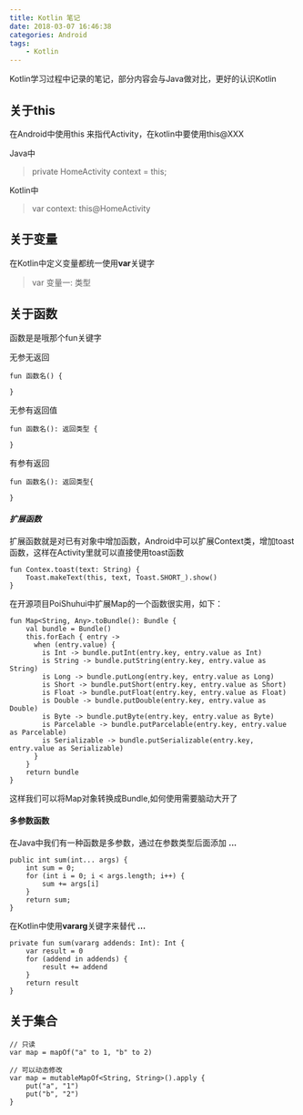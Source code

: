```yaml
---
title: Kotlin 笔记
date: 2018-03-07 16:46:38
categories: Android
tags:
	- Kotlin
---
```


Kotlin学习过程中记录的笔记，部分内容会与Java做对比，更好的认识Kotlin
<!-- more -->

## 关于this

在Android中使用this 来指代Activity，在kotlin中要使用this@XXX

Java中
>  private HomeActivity context = this;

Kotlin中
>  var context: this@HomeActivity

## 关于变量

在Kotlin中定义变量都统一使用**var**关键字
> var 变量一: 类型


## 关于函数

函数是是哦那个fun关键字

无参无返回
	
	fun 函数名() {
	
	}

无参有返回值

	fun 函数名(): 返回类型 {

	}

有参有返回

	fun 函数名(): 返回类型{

	}

#### *扩展函数*

扩展函数就是对已有对象中增加函数，Android中可以扩展Context类，增加toast函数，这样在Activity里就可以直接使用toast函数

	fun Contex.toast(text: String) {
		Toast.makeText(this, text, Toast.SHORT_).show()
	}

在开源项目PoiShuhui中扩展Map的一个函数很实用，如下：

	fun Map<String, Any>.toBundle(): Bundle {
	    val bundle = Bundle()
	    this.forEach { entry ->
	      when (entry.value) {
	        is Int -> bundle.putInt(entry.key, entry.value as Int)
	        is String -> bundle.putString(entry.key, entry.value as String)
	        is Long -> bundle.putLong(entry.key, entry.value as Long)
	        is Short -> bundle.putShort(entry.key, entry.value as Short)
	        is Float -> bundle.putFloat(entry.key, entry.value as Float)
	        is Double -> bundle.putDouble(entry.key, entry.value as Double)
	        is Byte -> bundle.putByte(entry.key, entry.value as Byte)
	        is Parcelable -> bundle.putParcelable(entry.key, entry.value as Parcelable)
	        is Serializable -> bundle.putSerializable(entry.key, entry.value as Serializable)
	      }
	    }
    	return bundle
  	}

这样我们可以将Map对象转换成Bundle,如何使用需要脑动大开了

#### 多参数函数

在Java中我们有一种函数是多参数，通过在参数类型后面添加 **...**

	public int sum(int... args) {
		int sum = 0;
		for (int i = 0; i < args.length; i++) {
			sum += args[i]
		}
		return sum;
	}

在Kotlin中使用**vararg**关键字来替代 **...**

    private fun sum(vararg addends: Int): Int {
        var result = 0
        for (addend in addends) {
            result += addend
        }
        return result
    }

## 关于集合

```
// 只读
var map = mapOf("a" to 1, "b" to 2)

// 可以动态修改
var map = mutableMapOf<String, String>().apply {
	put("a", "1")
	put("b", "2")
}

```
